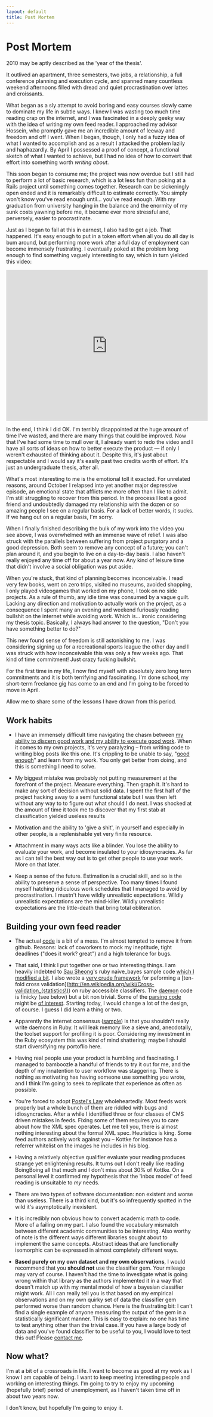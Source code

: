 ```yaml
---
layout: default
title: Post Mortem
---
```


<h1>Post Mortem</h1>

2010 may be aptly described as the 'year of the thesis'. 

It outlived an apartment, three semesters, two jobs, a relationship, a full conference planning and execution cycle, and spanned many countless weekend afternoons filled with dread and quiet procrastination over lattes and croissants.

What began as a sly attempt to avoid boring and easy courses slowly came to dominate my life in subtle ways. I knew I was wasting too much time reading crap on the internet, and I was fascinated in a deeply geeky way with the idea of writing my own feed reader. I approached my advisor Hossein, who promptly gave me an incredible amount of leeway and freedom and off I went. When I began, though, I only had a fuzzy idea of what I wanted to accomplish and as a result I attacked the problem lazily and haphazardly. By April I possessed a proof of concept, a functional sketch of what I wanted to achieve, but I had no idea of how to convert that effort into something worth *writing about*.

This soon began to consume me; the project was now overdue but I still had to perform a lot of basic research, which is a lot less fun than poking at a Rails project until something comes together. Research can be sickeningly open ended and it is remarkably difficult to estimate correctly. You simply won't know you've read enough until... you've read enough. With my graduation from university hanging in the balance and the enormity of my sunk costs yawning before me, it became ever more stressful and, perversely, easier to procrastinate.

Just as I began to fail at this in earnest, I also had to get a job. That happened. It's easy enough to put in a token effort when all you do all day is bum around, but performing more work after a full day of employment can become immensely frustrating. I eventually poked at the problem long enough to find something vaguely interesting to say, which in turn yielded this video:

<iframe src="http://player.vimeo.com/video/17650044?byline=0&amp;portrait=0" width="540" height="405" frameborder="0"></iframe>

In the end, I think I did OK. I'm terribly disappointed at the huge amount of time I've wasted, and there are many things that could be improved. Now that I've had some time to mull over it, I already want to redo the video and I have all sorts of ideas on how to better execute the product — if only I weren't exhausted of thinking about it. Despite this, it's just about respectable and I would say it's easily past two credits worth of effort. It's just an undergraduate thesis, after all.

What's most interesting to me is the emotional toll it exacted. For unrelated reasons, around October I relapsed into yet another major depressive episode, an emotional state that afflicts me more often than I like to admit. I'm still struggling to recover from this period. In the process I lost a good friend and undoubtedly damaged my relationship with the dozen or so amazing people I see on a regular basis. For a lack of better words, it sucks. If we hang out on a regular basis, I'm sorry.

When I finally finished describing the bulk of my work into the video you see above, I was overwhelmed with an immense wave of relief. I was also struck with the parallels between suffering from project purgatory and a good depression. Both seem to remove any concept of a future; you can't plan around it, and you begin to live on a day-to-day basis. I also haven't really enjoyed any time off for about a year now. Any kind of leisure time that didn't involve a social obligation was put aside.

When you're stuck, that kind of planning becomes inconceivable. I read very few books, went on zero trips, visited no museums, avoided shopping, I only played videogames that worked on my phone, I took on no side projects. As a rule of thumb, any idle time was consumed by a vague guilt. Lacking any direction and motivation to actually work on the project, as a consequence I spent many an evening and weekend furiously reading bullshit on the internet while avoiding work. Which is... ironic considering my thesis topic. Basically, I always had answer to the question, "Don't you have something better to do?"

This new found sense of freedom is still astonishing to me. I was considering signing up for a recreational sports league the other day and I was struck with how inconceivable this was only a few weeks ago. That kind of time commitment! Just crazy fucking bullshit. 

For the first time in my life, I now find myself with absolutely zero long term commitments and it is both terrifying and fascinating. I'm done school, my short-term freelance gig has come to an end and I'm going to be forced to move in April. 

Allow me to share some of the lessons I have drawn from this period.

<h2>Work habits</h2>

* I have an immensely difficult time navigating the chasm between [my ability to discern good work and my ability to execute good work](http://www.youtube.com/watch?v=BI23U7U2aUY). When it comes to my own projects, it's very paralyzing – from writing code to writing blog posts like this one. It's crippling to be unable to say, "[good enough](http://twitter.com/#!/siracusa/status/25990719793528832)" and learn from my work. You only get better from doing, and this is something I need to solve.

* My biggest mistake was probably not putting measurement at the forefront of the project. Measure everything. Then graph it. It's hard to make any sort of decision without solid data. I spent the first half of the project hacking away to a semi functional state but I was then left without any way to to figure out what should I do next. I was shocked at the amount of time it took me to discover that my first stab at classification yielded useless results

* Motivation and the ability to 'give a shit', in yourself and especially in other people, is a replenishable yet very finite resource.

* Attachment in many ways acts like a blinder. You lose the ability to evaluate your work, and become insulated to your idiosyncracies. As far as I can tell the best way out is to get other people to use your work. More on that later.

* Keep a sense of the future. Estimation is a crucial skill, and so is the ability to preserve a sense of perspective. Too many times I found myself hatching ridiculous work schedules that I managed to avoid by procrastination. I mustn't have wildly unrealistic expectations. Wildly unrealistic expectations are the mind-killer. Wildly unrealistic expectations are the little-death that bring total obliteration.


<h2>Building your own feed reader</h2>

* The actual [code](http://github.com/phillmv/thesis) is a bit of a mess. I'm almost tempted to remove it from github. Reasons: lack of coworkers to mock my ineptitude, tight deadlines ("does it work? great") and a high tolerance for bugs.

* That said, I think I put together one or two interesting things. I am heavily indebted to [Sau Sheong](http://blog.saush.com/2009/02/11/naive-bayesian-classifiers-and-ruby/)'s ruby naive\_bayes sample code [which I modified a bit](https://github.com/phillmv/thesis/blob/master/lib/errar/naive_bayes.rb). I also wrote a [very crude framework](https://github.com/phillmv/thesis/blob/master/lib/errar/errar.rb) for peforming a [ten-fold cross validation](http://en.wikipedia.org/wiki/Cross-validation_(statistics\)) on ruby accessible classifiers. The [daemon](https://github.com/phillmv/thesis/tree/master/lib/updatr) code is finicky (see below) but a bit non trivial. Some of the [parsing code](https://github.com/phillmv/thesis/blob/master/app/models/entry.rb) might be [of interest](https://github.com/phillmv/thesis/blob/master/app/models/stream.rb). Starting today, I would change a lot of the design, of course. I guess I did learn a thing or two. 

* Apparently the internet consensus ([sample](http://groups.google.com/group/feedzirra/browse_thread/thread/1480785d4d9f62a0)) is that you shouldn't really write daemons in Ruby. It will leak memory like a sieve and, anecdotally, the toolset support for profiling it is poor. Considering my investment in the Ruby ecosystem this was kind of mind shattering; maybe I should start diversifying my portoflio here.

* Having real people use your product is humbling and fascinating. I managed to bamboozle a handful of friends to try it out for me, and the depth of my innatention to user workflow was staggering. There is nothing as motivating has having someone use something you wrote, and I think I'm going to seek to replicate that experience as often as possible.

* You're forced to adopt [Postel's Law](http://en.wikipedia.org/wiki/Robustness_principle) wholeheartedly. Most feeds work properly but a whole bunch of them are riddled with bugs and idiosyncracies. After a while I identified three or four classes of CMS driven mistakes in feeds. Fixing some of them requires you to care about how the XML spec operates. Let me tell you, there is almost nothing interesting about the formal XML spec. Heuristics is king. Some feed authors actively work against you – Kottke for instance has a referrer whitelist on the images he includes in his blog.


* Having a relatively objective qualifier evaluate your reading produces strange yet enlightening results. It turns out I don't really like reading BoingBoing all that much and I don't miss about 30% of Kottke. On a personal level it confirmed my hypothesis that the 'inbox model' of feed reading is unsuitable to *my* needs. 

* There are two types of software documentation: non existent and worse than useless. There is a third kind, but it's so infrequently spotted in the wild it's asymptotically inexistent.

* It is incredibly non obvious how to convert academic math to code. More of a failing on my part. I also found the vocabulary mismatch between different academic communities to be interesting. Also worthy of note is the different ways different libraries sought about to implement the same concepts. Abstract ideas that are functionally isomorphic can be expressed in almost completely different ways.

* **Based purely on my own dataset and my own observations**, I would recommend that you **should not** use the classifier gem. Your mileage may vary of course. I haven't had the time to investigate what is going wrong within that library as the authors implemented it in a way that doesn't match up with my mental model of how a bayesian classifier might work. All I can really tell you is that based on my empirical observations and on my own quirky set of data the classifier gem performed worse than random chance. Here is the frustrating bit: I can't find a single example of anyone measuring the output of the gem in a statistically significant manner. This is easy to explain: no one has time to test anything other than the trivial case. If you have a large body of data and you've found classifier to be useful to you, I would love to test this out! Please [contact me](http://okayfail.com/about.html).

<h2>Now what?</h2>

I'm at a bit of a crossroads in life. I want to become as good at my work as I know I am capable of being. I want to keep meeting interesting people and working on interesting things. I'm going to try to enjoy my upcoming (hopefully brief) period of unemployment, as I haven't taken time off in about two years now. 

I don't know, but hopefully I'm going to enjoy it.
